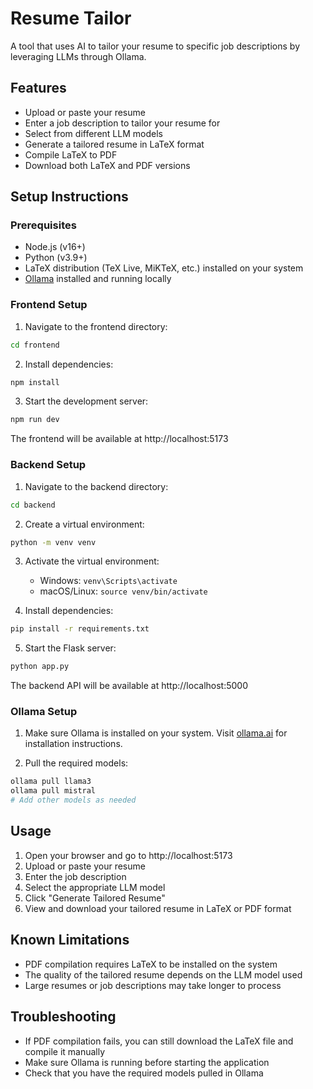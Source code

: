 # Resume Tailor

A tool that uses AI to tailor your resume to specific job descriptions by leveraging LLMs through Ollama.

## Features

- Upload or paste your resume
- Enter a job description to tailor your resume for
- Select from different LLM models
- Generate a tailored resume in LaTeX format
- Compile LaTeX to PDF
- Download both LaTeX and PDF versions

## Setup Instructions

### Prerequisites

- Node.js (v16+)
- Python (v3.9+)
- LaTeX distribution (TeX Live, MiKTeX, etc.) installed on your system
- [Ollama](https://ollama.ai/) installed and running locally

### Frontend Setup

1. Navigate to the frontend directory:
```bash
cd frontend
```

2. Install dependencies:
```bash
npm install
```

3. Start the development server:
```bash
npm run dev
```

The frontend will be available at http://localhost:5173

### Backend Setup

1. Navigate to the backend directory:
```bash
cd backend
```

2. Create a virtual environment:
```bash
python -m venv venv
```

3. Activate the virtual environment:
   - Windows: `venv\Scripts\activate`
   - macOS/Linux: `source venv/bin/activate`

4. Install dependencies:
```bash
pip install -r requirements.txt
```

5. Start the Flask server:
```bash
python app.py
```

The backend API will be available at http://localhost:5000

### Ollama Setup

1. Make sure Ollama is installed on your system. Visit [ollama.ai](https://ollama.ai/) for installation instructions.

2. Pull the required models:
```bash
ollama pull llama3
ollama pull mistral
# Add other models as needed
```

## Usage

1. Open your browser and go to http://localhost:5173
2. Upload or paste your resume
3. Enter the job description
4. Select the appropriate LLM model
5. Click "Generate Tailored Resume"
6. View and download your tailored resume in LaTeX or PDF format

## Known Limitations

- PDF compilation requires LaTeX to be installed on the system
- The quality of the tailored resume depends on the LLM model used
- Large resumes or job descriptions may take longer to process

## Troubleshooting

- If PDF compilation fails, you can still download the LaTeX file and compile it manually
- Make sure Ollama is running before starting the application
- Check that you have the required models pulled in Ollama
